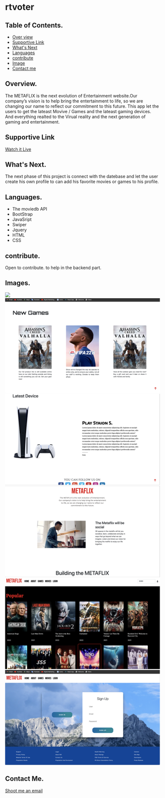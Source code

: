 # rtvoter

## Table of Contents. 
* [Over view](#Overview)
* [Supportive Link](#SupportiveLink)
* [What's Next](#What'sNext)
* [Languages](#Languages)
* [contribute](#Contributing)
* [Image](#Image)
* [Contact me](#contact)

## Overview.
The METAFLIX is the next evolution of Entertainment website.Our company’s vision is to help bring the entertainment to life, so we are changing our name to reflect our commitment to this future. This app let the users to get the lateast Movive / Games and the lateast gaming devices. And everything realted to the Virual reality and the next generation of gaming and entertainment.
 ## Supportive Link 
[Watch it Live](https://metaflixapp.herokuapp.com/)



## What's Next.
The next phase of this project is connect with the datebase and let the user create his own profile to can add his favorite movies or games to his profile. 



## Languages.
* The moviedb API
* BootStrap
* JavaSript
* Swiper
* Jquery
* HTML
* CSS



## contribute.
Open to contribute. to help in the backend part.



## Images.
![](./public/assets/pics/pic1.png)
![](./public/assets/pics/pic2.png)
![](./public/assets/pics/pic3.png)
![](./public/assets/pics/pic4.png)
![](./public/assets/pics/pic5.png)
![](./public/assets/pics/pic6.png)


## Contact Me.
[Shoot me an email](mailto:ibramdarwish@gmail.com)

